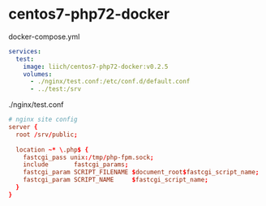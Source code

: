 # centos7-php72-docker

docker-compose.yml
```yaml
services:
  test:
    image: liich/centos7-php72-docker:v0.2.5
    volumes:
      - ./nginx/test.conf:/etc/conf.d/default.conf
      - ../test:/srv
```

./nginx/test.conf
```conf
# nginx site config
server {
  root /srv/public;
  
  location ~* \.php$ {
    fastcgi_pass unix:/tmp/php-fpm.sock;
    include       fastcgi_params;
    fastcgi_param SCRIPT_FILENAME $document_root$fastcgi_script_name;
    fastcgi_param SCRIPT_NAME     $fastcgi_script_name;
  }
}
```
